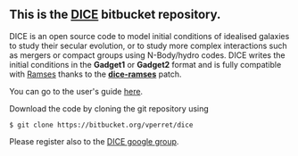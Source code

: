 [1]: https://bitbucket.org/vperret/dice/wiki/browse/
[2]: https://bitbucket.org/rteyssie/ramses
[3]: https://bitbucket.org/rteyssie/ramses/src/fc657574bb4a06b3647d178a88cfe7943b02a4fd/trunk/ramses/patch/init/dice/?at=master

## This is the [DICE](https://bitbucket.org/vperret/dice) bitbucket repository.

DICE is an open source code to model initial conditions of idealised galaxies to study their secular evolution, or to study more complex interactions such as mergers or compact groups using N-Body/hydro codes.
DICE writes the initial conditions in the **Gadget1** or **Gadget2** format and is fully compatible with [Ramses][2] thanks to the **[dice-ramses][3]** patch.

You can go to the user's guide [here][1].

Download the code by cloning the git repository using 
```
$ git clone https://bitbucket.org/vperret/dice
```
Please register also to the [DICE google group](http://groups.google.com/forum/#!forum/dice-project).